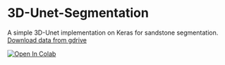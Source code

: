 # 3D-Unet-Segmentation
A simple 3D-Unet implementation on Keras for sandstone segmentation.</br>
<a href="https://drive.google.com/drive/folders/1HbzT_tLKZdcxpj8erUF6LqKcnd9rVCRd?usp=sharing">Download data from gdrive</a>

<a href="https://colab.research.google.com/github/Gainward777/3D-Unet-Segmentation/blob/main/3D_Unet_Segmentation.ipynb" target="_parent"><img src="https://colab.research.google.com/assets/colab-badge.svg" alt="Open In Colab"/></a>
